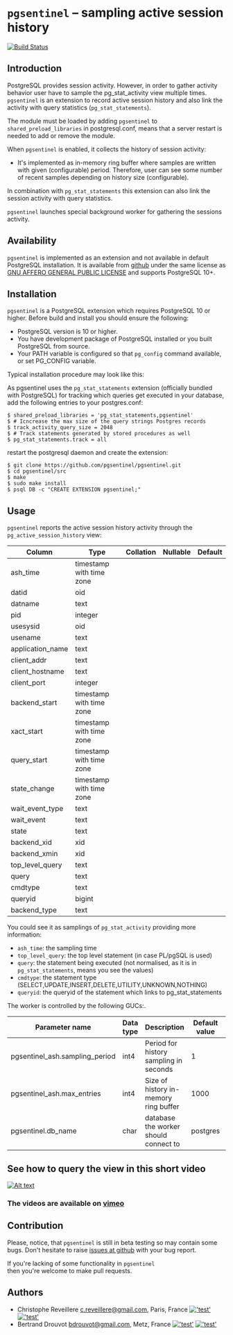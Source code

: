 `pgsentinel` – sampling active session history
=============================================================

[![Build Status](https://travis-ci.org/pgsentinel/pgsentinel.svg?branch=master)](https://travis-ci.org/pgsentinel/pgsentinel)

Introduction
------------

PostgreSQL provides session activity. However, in order to gather activity  
behavior user have to sample the pg_stat_activity view multiple times.
`pgsentinel` is an extension to record active session history and also link
 the activity with query statistics (`pg_stat_statements`).


The module must be loaded by adding `pgsentinel` to
`shared_preload_libraries` in postgresql.conf, means that a server restart
is needed to add or remove the module.

When `pgsentinel` is enabled, it collects the history of session activity:

 * It's implemented as in-memory ring buffer where
   samples are written with given (configurable)
   period.  Therefore, user can see some number of
   recent samples depending on history size (configurable).  
   
In combination with `pg_stat_statements` this extension can also link the session activity with
query statistics.

`pgsentinel` launches special background worker for gathering the
sessions activity.

Availability
------------

`pgsentinel` is implemented as an extension and not available in default
PostgreSQL installation. It is available from
[github](https://github.com/pgsentinel/pgsentinel)
under the same license as
[GNU AFFERO GENERAL PUBLIC LICENSE](https://github.com/pgsentinel/pgsentinel/blob/master/LICENSE)
and supports PostgreSQL 10+.

Installation
------------

`pgsentinel` is a PostgreSQL extension which requires PostgreSQL 10 or
higher. Before build and install you should ensure the following:

 * PostgreSQL version is 10 or higher.
 * You have development package of PostgreSQL installed or you built
   PostgreSQL from source.
 * Your PATH variable is configured so that `pg_config` command available, or
   set PG_CONFIG variable.

Typical installation procedure may look like this:

As pgsentinel uses the `pg_stat_statements` extension (officially bundled with PostgreSQL) for tracking which queries get executed in your database, add the following entries to your postgres.conf:

    $ shared_preload_libraries = 'pg_stat_statements,pgsentinel'
    $ # Icncrease the max size of the query strings Postgres records
    $ track_activity_query_size = 2048
    $ # Track statements generated by stored procedures as well
    $ pg_stat_statements.track = all

restart the postgresql daemon and create the extension:

    $ git clone https://github.com/pgsentinel/pgsentinel.git
    $ cd pgsentinel/src
    $ make
    $ sudo make install
    $ psql DB -c "CREATE EXTENSION pgsentinel;"


Usage
-----

`pgsentinel` reports the active session history activity through the `pg_active_session_history` view:

 |     Column      |           Type           | Collation | Nullable | Default  |
 | ------------------ | -------------------------- | -----------  | ----------  | ---------  |
  | ash_time         | timestamp with time zone |           |          |  |
  | datid            | oid                      |           |          |  |
  | datname          | text                     |           |          |  |
  | pid              | integer                  |           |          |  |
  | usesysid         | oid                      |           |          |  |
  | usename          | text                     |           |          |  |
  | application_name | text                     |           |          |  |
  | client_addr      | text                     |           |          |  |
  | client_hostname  | text                     |           |          |  |
  | client_port      | integer                  |           |          |  |
  | backend_start    | timestamp with time zone |           |          |  |
  | xact_start       | timestamp with time zone |           |          |  |
  | query_start      | timestamp with time zone |           |          |  |
  | state_change     | timestamp with time zone |           |          |  |
  | wait_event_type  | text                     |           |          |  |
  | wait_event       | text                     |           |          |  |
  | state            | text                     |           |          |  |
  | backend_xid      | xid                      |           |          |  |
  | backend_xmin     | xid                      |           |          |  |
  | top_level_query  | text                     |           |          |  |
  | query            | text                     |           |          |  |
  | cmdtype          | text                     |           |          |  |
  | queryid          | bigint                   |           |          |  |
  | backend_type     | text                     |           |          |  |

You could see it as samplings of `pg_stat_activity` providing more information:

* `ash_time`: the sampling time
* `top_level_query`: the top level statement (in case PL/pgSQL is used)
* `query`: the statement being executed (not normalised, as it is in `pg_stat_statements`, means you see the values)
* `cmdtype`: the statement type (SELECT,UPDATE,INSERT,DELETE,UTILITY,UNKNOWN,NOTHING)
* `queryid`: the queryid of the statement which links to pg_stat_statements

The worker is controlled by the following GUCs:.

|         Parameter name              | Data type |                  Description                | Default value | Min value  |
| ----------------------------------- | --------- | ------------------------------------------- | ------------  | -------- |
| pgsentinel_ash.sampling_period     | int4      | Period for history sampling in seconds |            1 | 1 |
| pgsentinel_ash.max_entries     | int4      | Size of history in-memory ring buffer |            1000 | 1000 |
| pgsentinel.db_name        | char      |  database the worker should connect to          |          postgres | |


See how to query the view in this short video
-------------
[![Alt text](https://www.pgsentinel.com/images/pgSentinel.png)](https://vimeo.com/278781365)


### The videos are available on [vimeo](https://vimeo.com/user87030260) 


Contribution
------------

Please, notice, that `pgsentinel` is still in beta testing so may contain some bugs. Don't hesitate to raise
[issues at github](https://github.com/pgsentinel/pgsentinel/issues) with
your bug report.

If you're lacking of some functionality in `pgsentinel`  
then you're welcome to make pull requests.

Authors
-------
 
 * Christophe Reveillere <c.reveillere@gmail.com>, 
   Paris, France [!['test'](https://www.pgsentinel.com/images/twitter.png)](https://twitter.com/ckikof) [!['test'](https://www.pgsentinel.com/images/linkedin.png)](https://www.linkedin.com/in/christophereveillere/)
 * Bertrand Drouvot <bdrouvot@gmail.com>,
   Metz, France [!['test'](https://www.pgsentinel.com/images/twitter.png)](https://twitter.com/BertrandDrouvot) [!['test'](https://www.pgsentinel.com/images/linkedin.png)](https://www.linkedin.com/in/bdrouvot/)

